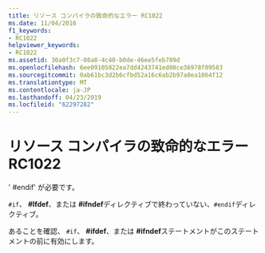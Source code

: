 ```yaml
---
title: リソース コンパイラの致命的なエラー RC1022
ms.date: 11/04/2016
f1_keywords:
- RC1022
helpviewer_keywords:
- RC1022
ms.assetid: 30a0f3c7-08a8-4c40-b0de-46ee5feb789d
ms.openlocfilehash: 6ee09105822ea7dd4243741ed00ce36978f09583
ms.sourcegitcommit: 0ab61bc3d2b6cfbd52a16c6ab2b97a8ea1864f12
ms.translationtype: MT
ms.contentlocale: ja-JP
ms.lasthandoff: 04/23/2019
ms.locfileid: "62297282"
---
```

# <a name="resource-compiler-fatal-error-rc1022"></a>リソース コンパイラの致命的なエラー RC1022

' #endif' が必要です。

`#if`、 **#Ifdef**、または **#ifndef**ディレクティブで終わっていない、`#endif`ディレクティブ。

あることを確認、 `#if`、 **#ifdef**、または **#ifndef**ステートメントがこのステートメントの前に有効にします。